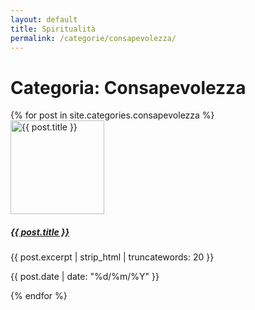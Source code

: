 ```yaml
---
layout: default
title: Spiritualità
permalink: /categorie/consapevolezza/
---
```


<div class="container mt-5">
  <div class="row">
    <div class="col-12">
      <h1 class="display-4 mb-4">Categoria: Consapevolezza</h1>
      <div class="row">
        {% for post in site.categories.consapevolezza %}
        <div class="col-lg-6 mb-4">
          <div class="card h-100 shadow-sm">
            <div class="row g-0">
              <div class="col-md-4">
                <img src="{{ post.background | default: '/assets/images/default-post.jpg' }}" 
                     class="img-fluid rounded-start" 
                     alt="{{ post.title }}"
                     style="height: 150px; object-fit: cover;">
              </div>
              <div class="col-md-8">
                <div class="card-body">
                  <a href="{{ post.url }}" class="text-decoration-none text-dark">
                    <h5 class="card-title">{{ post.title }}</h5>
                  </a>
                  <p class="card-text">{{ post.excerpt | strip_html | truncatewords: 20 }}</p>
                  <p class="text-muted small mb-0">
                    <i class="far fa-calendar-alt"></i> {{ post.date | date: "%d/%m/%Y" }}
                  </p>
                </div>
              </div>
            </div>
          </div>
        </div>
        {% endfor %}
      </div>
    </div>
  </div>
</div>